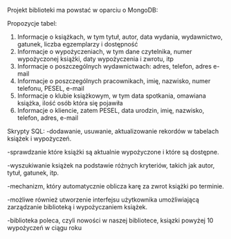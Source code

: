 Projekt biblioteki ma powstać w oparciu o MongoDB:

Propozycje tabel:
1. Informacje o książkach, w tym tytuł, autor, data wydania, wydawnictwo, gatunek, liczba egzemplarzy i dostępność
2. Informacje o wypożyczeniach, w tym dane czytelnika, numer wypożyczonej książki, daty wypożyczenia i zwrotu, itp
3. Informacje o poszczególnych wydawnictwach: adres, telefon, adres e-mail
4. Informacje o poszczególnych pracownikach, imię, nazwisko, numer telefonu, PESEL, e-mail
5. Informacje o klubie książkowym, w tym data spotkania, omawiana książka, ilość osób która się pojawiła
6. Informacje o kliencie, zatem PESEL, data urodzin, imię, nazwisko, telefon, adres, e-mail

Skrypty SQL:
-dodawanie, usuwanie, aktualizowanie rekordów w tabelach książek i wypożyczeń.

-sprawdzanie które książki są aktualnie wypożyczone i które są dostępne.

-wyszukiwanie książek na podstawie różnych kryteriów, takich jak autor, tytuł, gatunek, itp.

-mechanizm, który automatycznie oblicza karę za zwrot książki po terminie.

-możliwe również utworzenie interfejsu użytkownika umożliwiającą zarządzanie biblioteką i wypożyczaniem książek.

-biblioteka poleca, czyli nowości w naszej bibliotece, ksiązki powyżej 10 wypożyczeń w ciągu roku
